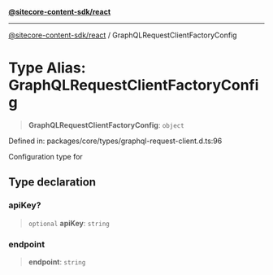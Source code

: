 [**@sitecore-content-sdk/react**](../README.md)

***

[@sitecore-content-sdk/react](../README.md) / GraphQLRequestClientFactoryConfig

# Type Alias: GraphQLRequestClientFactoryConfig

> **GraphQLRequestClientFactoryConfig**: `object`

Defined in: packages/core/types/graphql-request-client.d.ts:96

Configuration type for

## Type declaration

### apiKey?

> `optional` **apiKey**: `string`

### endpoint

> **endpoint**: `string`
